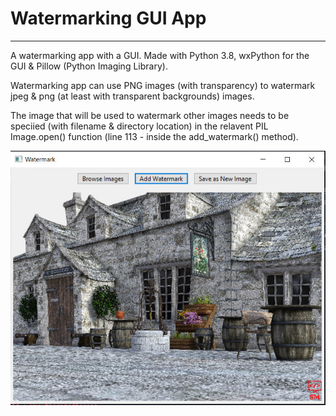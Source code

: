 
# Watermarking GUI App

---

A watermarking app with a GUI. Made with Python 3.8, wxPython for the GUI & Pillow (Python Imaging Library).

Watermarking app can use PNG images (with transparency) to watermark jpeg & png (at least with transparent backgrounds) images.

The image that will be used to watermark other images needs to be speciied (with filename & directory location) in the relavent PIL Image.open() function (line 113 - inside the add_watermark() method).

![The watermark app, with an example png with a watermarked logo](watermark_app.jpg "Watermark app in action")
